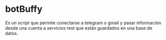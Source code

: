# botBuffy
Es un script que permite conectarse a telegram o gmail y pasar información desde una cuenta a servicios rest que están guardados en una base de datos.
